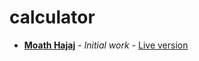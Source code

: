 # calculator
* **[Moath Hajaj](https://github.com/hajjajmoath)** - *Initial work* - [Live version](https://hajjajmoath.github.io/calculator)
